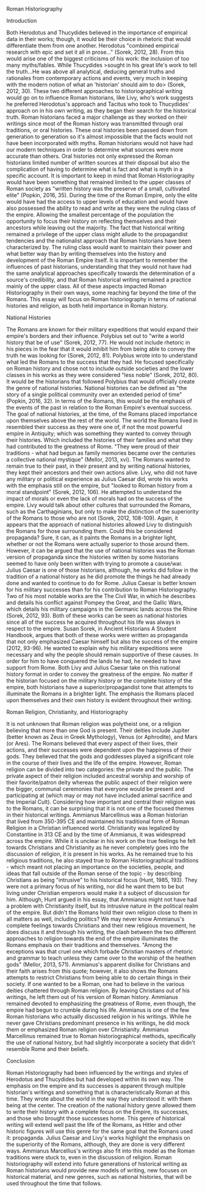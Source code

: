 Roman Historiography

Introduction

Both Herodotus and Thucydides believed in the importance of empirical data in their works; though, it would be their choice in rhetoric that would differentiate them from one another. Herodotus "combined empirical research with epic and set it all in prose…" (Sorek, 2012, 28). From this would arise one of the biggest criticisms of his work: the inclusion of too many myths/fables. While Thucydides >sought in his great life's work to tell the truth…He was above all analytical, deducing general truths and rationales from contemporary actions and events, very much in keeping with the modern notion of what an 'historian' should aim to do> (Sorek, 2012, 30). These two different approaches to historiographical writing would go on to influence Roman historians, like Livy, who's work suggests he preferred Herodotus's approach and Tacitus who took to Thucydides' approach on in his own writing, as they began their search for the historical truth.
Roman historians faced a major challenge as they worked on their writings since most of the Roman history was transmitted through oral traditions, or oral histories. These oral histories been passed down from generation to generation so it's almost impossible that the facts would not have been incorporated with myths. Roman historians would not have had our modern techniques in order to determine what sources were more accurate than others. Oral histories not only expressed the Roman historians limited number of written sources at their disposal but also the complication of having to determine what is fact and what is myth in a specific account.
It is important to keep in mind that Roman Historiography would have been something that remained limited to the upper classes of Roman society as "written history was the preserve of a small, cultivated elite" (Popkin, 2016, 35). During the time of the Roman Empire, only the elite would have had the access to upper levels of education and would have also possessed the ability to read and write as they were the ruling class of the empire. Allowing the smallest percentage of the population the opportunity to focus their history on reflecting themselves and their ancestors while leaving out the majority. The fact that historical writing remained a privilege of the upper class might allude to the propagandist tendencies and the nationalist approach that Roman historians have been characterized by. The ruling class would want to maintain their power and what better way than by writing themselves into the history and development of the Roman Empire itself.
It is important to remember the influences of past historians, understanding that they would not have had the same analytical approaches specifically towards the determination of a source's credibility, and that Roman historical writing remained a practice mainly of the upper class. All of these aspects impacted Roman Historiography in their own ways, some reaching far beyond the time of the Romans. This essay will focus on Roman historiography in terms of national histories and religion, as both held importance in Roman history.

National Histories

The Romans are known for their military expeditions that would expand their empire's borders and their influence. Polybius set out to "write a world history that be of use" (Sorek, 2012, 77). He would not include rhetoric in his pieces in the fear that it would inhibit him from being able to convey the truth he was looking for (Sorek, 2012, 81). Polybius wrote into to understand what led the Romans to the success that they had. He focused specifically on Roman history and chose not to include outside societies and the lower classes in his works as they were considered "less noble" (Sorek, 2012, 80). It would be the historians that followed Polybius that would officially create the genre of national histories. National histories can be defined as "the story of a single political community over an extended period of time" (Popkin, 2016, 32). In terms of the Romans, this would be the emphasis of the events of the past in relation to the Roman Empire's eventual success. 
The goal of national histories, at the time, of the Romans placed importance upon themselves above the rest of the world. The world the Romans lived in resembled their success as they were one of, if not the most powerful empire in Antiquity; which was something they wanted to convey through their histories. Which included the histories of their families and what they had contributed to the greatness of Rome. "They were proud of their traditions - what had begun as family memories became over the centuries a collective national mystique" (Mellor, 2013, xvi). The Romans wanted to remain true to their past, in their present and by writing national histories, they kept their ancestors and their own actions alive. 
Livy, who did not have any military or political experience as Julius Caesar did, wrote his works with the emphasis still on the empire, but "looked to Roman history from a moral standpoint" (Sorek, 2012, 106). He attempted to understand the impact of morals or even the lack of morals had on the success of the empire. Livy would talk about other cultures that surrounded the Romans, such as the Carthaginians, but only to make the distinction of the superiority of the Romans to those who are not (Sorek, 2012, 108-109). Again, it appears that the approach of national histories allowed Livy to distinguish the Romans for those surrounding them. Could this be considered propaganda? Sure, it can, as it paints the Romans in a brighter light, whether or not the Romans were actually superior to those around them.
However, it can be argued that the use of national histories was the Roman version of propaganda since the histories written by some historians seemed to have only been written with trying to promote a cause/war. Julius Caesar is one of those historians, although, he works did follow in the tradition of a national history as he did promote the things he had already done and wanted to continue to do for Rome. 
Julius Caesar is better known for his military successes than for his contribution to Roman Historiography. Two of his most notable works are the The Civil War, in which he describes and details his conflict against Pompey the Great, and the Gallic Wars, which details his military campaigns in the Germanic lands across the Rhine (Sorek, 2012, 93). Both of these works can be seen as national histories since all of the success he acquired throughout his life was always in respect to the empire. Susan Sorek, in Ancient Historians A Student Handbook, argues that both of these works were written as propaganda that not only emphasized Caesar himself but also the success of the empire (2012, 93-96). He wanted to explain why his military expeditions were necessary and why the people should remain supportive of these causes. In order for him to have conquered the lands he had, he needed to have support from Rome. 
Both Livy and Julius Caesar take on this national history format in order to convey the greatness of the empire. No matter if the historian focused on the military history or the complete history of the empire, both historians have a superior/propagandist tone that attempts to illuminate the Romans in a brighter light. The emphasis the Romans placed upon themselves and their own history is evident throughout their writing.

Roman Religion, Christianity, and Historiography

It is not unknown that Roman religion was polytheist one, or a religion believing that more than one God is present. Their deities include Jupiter (better known as Zeus in Greek Mythology), Venus (or Aphrodite), and Mars (or Ares). The Romans believed that every aspect of their lives, their actions, and their successes were dependent upon the happiness of their gods. They believed that the gods and goddesses played a significant role in the course of their lives and the life of the empire. However, Roman religion can be divided into two categories: the private and the public. The private aspect of their religion included ancestral worship and worship of their favorite/patron deity whereas the public aspect of their religion were the bigger, communal ceremonies that everyone would be present and participating at (which may or may not have included animal sacrifice and the Imperial Cult). 
Considering how important and central their religion was to the Romans, it can be surprising that it is not one of the focused themes in their historical writings. Ammianus Marcellinus was a Roman historian that lived from 350-395 CE and maintained his traditional form of Roman Religion in a Christian influenced world. Christianity was legalized by Constantine in 313 CE and by the time of Ammianus, it was widespread across the empire. While it is unclear in his work on the true feelings he felt towards Christians and Christianity as he never completely goes into the discussion of religion, it is present in his works. As he remained true to his religious traditions, he also stayed true to Roman Historiographical traditions - which meant not placing an importance on the societies, people, and ideas that fall outside of the Roman sense of the topic - by describing Christians as being "intrusive" to his historical focus (Hunt, 1985, 193). They were not a primary focus of his writing, nor did he want them to be but living under Christian emperors would make it a subject of discussion for him. Although, Hunt argued in his essay, that Ammianus might not have had a problem with Christianity itself, but its intrusive nature in the political realm of the empire. But didn't the Romans hold their own religion close to them in all matters as well, including politics? 
We may never know Ammianus's complete feelings towards Christians and their new religious movement, he does discuss it and through his writing, the clash between the two different approaches to religion towards the end of the empire illuminates the Romans emphasis on their traditions and themselves. "Among the exceptions was that cruel one which forbade Christian masters of rhetoric and grammar to teach unless they came over to the worship of the heathen gods" (Mellor, 2013, 571). Ammianus's apparent dislike for Christians and their faith arises from this quote; however, it also shows the Romans attempts to restrict Christians from being able to do certain things in their society. If one wanted to be a Roman, one had to believe in the various deities chattered through Roman religion. By leaving Christians out of his writings, he left them out of his version of Roman history. Ammianus remained devoted to emphasizing the greatness of Rome, even though, the empire had begun to crumble during his life. 
Ammianus is one of the few Roman historians who actually discussed religion in his writings. While he never gave Christians predominant presence in his writings, he did mock them or emphasized Roman religion over Christianity. Ammianus Marcellinus remained true to Roman historiographical methods, specifically the use of national history, but had slightly incorporate a society that didn't resemble Rome and their beliefs.

Conclusion

Roman Historiography had been influenced by the writings and styles of Herodotus and Thucydides but had developed within its own way. The emphasis on the empire and its successes is apparent through multiple historian's writings and something that is characteristically Roman at this time. They wrote about the world in the way they understood it: with them being at the center. The creation of the national history genre allowed them to write their history with a complete focus on the Empire, its successes, and those who brought those successes home. This genre of historical writing will extend well past the life of the Romans, as Hitler and other historic figures will use this genre for the same goal that the Romans used it: propaganda. Julius Caesar and Livy's works highlight the emphasis on the superiority of the Romans, although, they are done is very different ways. Ammianus Marcellius's writings also fit into this model as the Roman traditions were stuck to, even in the discussion of religion.
Roman historiography will extend into future generations of historical writing as Roman historians would provide new models of writing, new focuses on historical material, and new genres, such as national histories, that will be used throughout the time that follows. 
